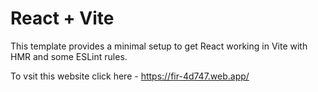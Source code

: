 # React + Vite

This template provides a minimal setup to get React working in Vite with HMR and some ESLint rules.

To vsit this website
click here - https://fir-4d747.web.app/

